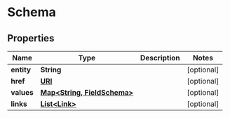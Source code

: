 

# Schema

## Properties

Name | Type | Description | Notes
------------ | ------------- | ------------- | -------------
**entity** | **String** |  |  [optional]
**href** | [**URI**](URI.md) |  |  [optional]
**values** | [**Map&lt;String, FieldSchema&gt;**](FieldSchema.md) |  |  [optional]
**links** | [**List&lt;Link&gt;**](Link.md) |  |  [optional]



